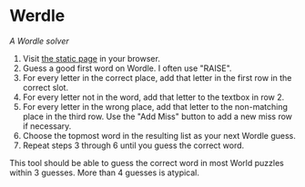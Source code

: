 # Werdle

*A Wordle solver*

1. Visit [the static page](https://ringmaster.github.io/werdle/dist/) in your browser.
2. Guess a good first word on Wordle.  I often use "RAISE".
3. For every letter in the correct place, add that letter in the first row in the correct slot.
4. For every letter not in the word, add that letter to the textbox in row 2.
5. For every letter in the wrong place, add that letter to the non-matching place in the third row.  Use the "Add Miss" button to add a new miss row if necessary.
6. Choose the topmost word in the resulting list as your next Wordle guess.
7. Repeat steps 3 through 6 until you guess the correct word.

This tool should be able to guess the correct word in most World puzzles within 3 guesses.  More than 4 guesses is atypical.